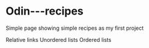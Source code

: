 # Odin---recipes

Simple page showing simple recipes as my first project

Relative links
Unordered lists
Ordered lists
